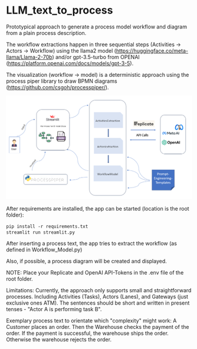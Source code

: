 # LLM_text_to_process

Prototypical approach to generate a process model workflow and diagram from a plain process description. 

The workflow extractions happen in three sequential steps (Activities -> Actors -> Workflow) using the llama2 model (https://huggingface.co/meta-llama/Llama-2-70b) and/or gpt-3.5-turbo from OPENAI (https://platform.openai.com/docs/models/gpt-3-5). 

The visualization (workflow -> model) is a deterministic approach using the process piper library to draw BPMN diagrams (https://github.com/csgoh/processpiper/). 

![Approach](pic/overviewApproach.png)

After requirements are installed, the app can be started (location is the root folder):

```
pip install -r requirements.txt
streamlit run streamlit.py
```

After inserting a process text, the app tries to extract the workflow (as defined in Workflow_Model.py)

Also, if possible, a process diagram will be created and displayed. 

NOTE: Place your Replicate and OpenAI API-Tokens in the .env file of the root folder. 

Limitations: 
Currently, the approach only supports small and straightforward processes. Including Activities (Tasks), Actors (Lanes), and Gateways (just exclusive ones ATM).
The sentences should be short and written in present tenses - "Actor A is performing task B". 

Exemplary process text to orientate which "complexity" might work: 
A Customer places an order. Then the Warehouse checks the payment of the order. If the payment is successful, the warehouse ships the order. Otherwise the warehouse rejects the order.
